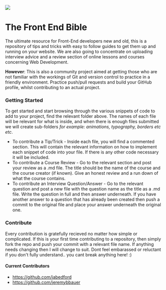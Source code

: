 ![](http://i68.tinypic.com/2cohq90.jpg)

# The Front End Bible
The ultimate resource for Front-End developers new and old, this is a repository of tips and tricks with easy to follow guides to get them up and running on your website. We are also going to concentrate on uploading interview advice and a review section of online lessons and courses concerning Web Development.

**However**: This is also a community project aimed at getting those who are not familiar with the workings of Git and version control to practice in a friendly environment. Practice push/pull requests and build your GitHub profile, whilst contributing to an actual project.

### Getting Started
To get started and start browsing through the various snippets of code to add to your project, find the relevant folder above. The names of each file will be relevant for what is inside, and when there is enough files submitted we will create sub-folders _for example: animations, typography, borders etc etc_. 

* To contribute a Tip/Trick - Inside each file, you will find a commented section. This will contain the relevant information on how to implement each snippet of code into your file. If there is any other code necessary it will be included.
* To contribute a Course Review - Go to the relevant section and post your review as a .md file. The title should be the name of the course and the course creator (if known). Give an honest review and a run down of what the course contains. 
* To contribute an Interview Question/Answer - Go to the relevant question and post a new file with the question name as the title as a .md file. Write the question in full and then answer underneath. If you have another answer to a question that has already been created then push a commit to the original file and place your answer underneath the original one.

### Contribute
Every contribution is gratefully recieved no matter how simple or complicated. If this is your first time contributing to a repository, then simply fork the repo and push your commit with a relevant file name. If anything needs changing then I will change to suit. Dont feel embarassed or reluctant if you don't fully understand.. you cant break anything here! :)

#### Current Contributors
* https://github.com/jabedford
* https://github.com/jeremybbauer
